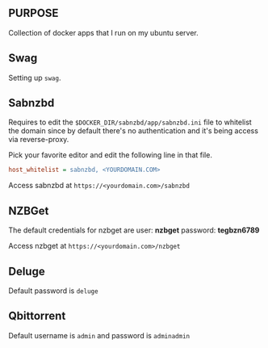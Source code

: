 ## PURPOSE

Collection of docker apps that I run on my ubuntu server.

## Swag

Setting up `swag`.

## Sabnzbd

Requires to edit the `$DOCKER_DIR/sabnzbd/app/sabnzbd.ini` file to whitelist the domain since by default there's no authentication and it's being access via reverse-proxy.

Pick your favorite editor and edit the following line in that file.

```ini
host_whitelist = sabnzbd, <YOURDOMAIN.COM>
```

Access sabnzbd at `https://<yourdomain.com>/sabnzbd`

## NZBGet

The default credentials for nzbget are user: **nzbget** password: **tegbzn6789**

Access nzbget at `https://<yourdomain.com>/nzbget`

## Deluge

Default password is `deluge`

## Qbittorrent

Default username is `admin` and password is `adminadmin`
